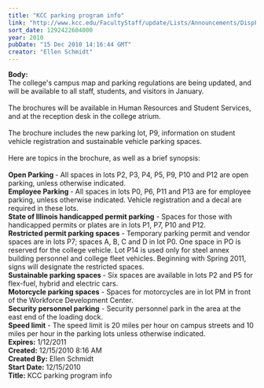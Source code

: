 ```yaml
---
title: "KCC parking program info"
link: "http://www.kcc.edu/FacultyStaff/update/Lists/Announcements/DispForm.aspx?ID=45"
sort_date: 1292422604000
year: 2010
pubDate: "15 Dec 2010 14:16:44 GMT"
creator: "Ellen Schmidt"
---
```


<div><b>Body:</b> <div class=ExternalClass4365613FDC3C481FB73E7EF166BD95E5><div>The college's campus map and parking regulations are being updated, and will be available to all staff, students, and visitors in January. </div>
<div><br>The brochures will be available in Human Resources and Student Services, and at the reception desk in the college atrium. </div>
<div><br>The brochure includes the new parking lot, P9, information on student vehicle registration and sustainable vehicle parking spaces.</div>
<div><br>Here are topics in the brochure, as well as a brief synopsis:</div>
<div><br><strong>Open Parking </strong>- All spaces in lots P2, P3, P4, P5, P9, P10 and P12 are open parking, unless otherwise indicated.<br><strong>Employee Parking </strong>- All spaces in lots P0, P6, P11 and P13 are for employee parking, unless otherwise indicated. Vehicle registration and a decal are required in these lots.<br><strong>State of Illinois handicapped permit parking</strong> - Spaces for those with handicapped permits or plates are in lots P1, P7, P10 and P12. <br><strong>Restricted permit parking spaces</strong> - Temporary parking permit and vendor spaces are in lots P7; spaces A, B, C and D in lot P0. One space in PO is reserved for the college vehicle. Lot P14 is used only for steel annex building personnel and college fleet vehicles. Beginning with Spring 2011,  signs will designate the restricted spaces.<br><strong>Sustainable parking spaces </strong>- Six spaces are available in lots P2 and P5 for flex-fuel, hybrid and electric cars.<br><strong>Motorcycle parking spaces</strong> - Spaces for motorcycles are in lot PM in front of the Workforce Development Center.<br><strong>Security personnel parking</strong> - Security personnel park in the area at the east end of the loading dock.<br><strong>Speed limit</strong> - The speed limit is 20 miles per hour on campus streets and 10 miles per hour in the parking lots unless otherwise indicated.<br></div></div></div>
<div><b>Expires:</b> 1/12/2011</div>
<div><b>Created:</b> 12/15/2010 8:16 AM</div>
<div><b>Created By:</b> Ellen Schmidt</div>
<div><b>Start Date:</b> 12/15/2010</div>
<div><b>Title:</b> KCC parking program info</div>
